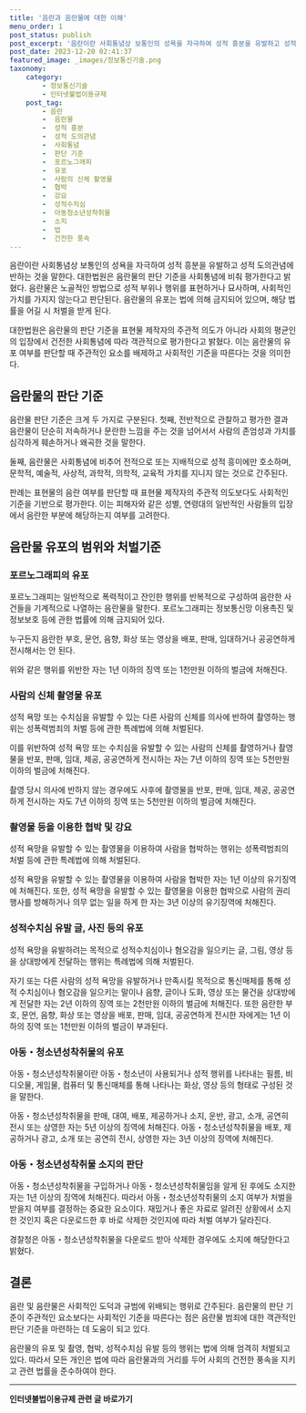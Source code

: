 ```yaml
---
title: '음란과 음란물에 대한 이해'
menu_order: 1
post_status: publish
post_excerpt: '음란이란 사회통념상 보통인의 성욕을 자극하여 성적 흥분을 유발하고 성적 도의관념에 반하는 것을 말한다. 대한법원은 음란물의 판단 기준을 사회통념에 비춰 평가한다고 밝혔다. 음란물은 노골적인 방법으로 성적 부위나 행위를 표현하거나 묘사하며, 사회적인 가치를 가지지 않는다고 판단된다. 음란물의 유포는 법에 의해 금지되어 있으며, 해당 법률을 어길 시 처벌을 받게 된다.'
post_date: 2023-12-20 02:41:37
featured_image: _images/정보통신기술.png
taxonomy:
    category:
        - 정보통신기술
        - 인터넷불법이용규제
    post_tag:
        - 음란
        -  음란물
        -  성적 흥분
        -  성적 도의관념
        -  사회통념
        -  판단 기준
        -  포르노그래피
        -  유포
        -  사람의 신체 촬영물
        -  협박
        -  강요
        -  성적수치심
        -  아동청소년성착취물
        -  소지
        -  법
        -  건전한 풍속
---
```



음란이란 사회통념상 보통인의 성욕을 자극하여 성적 흥분을 유발하고 성적 도의관념에 반하는 것을 말한다. 대한법원은 음란물의 판단 기준을 사회통념에 비춰 평가한다고 밝혔다. 음란물은 노골적인 방법으로 성적 부위나 행위를 표현하거나 묘사하며, 사회적인 가치를 가지지 않는다고 판단된다. 음란물의 유포는 법에 의해 금지되어 있으며, 해당 법률을 어길 시 처벌을 받게 된다.

대한법원은 음란물의 판단 기준을 표현물 제작자의 주관적 의도가 아니라 사회의 평균인의 입장에서 건전한 사회통념에 따라 객관적으로 평가한다고 밝혔다. 이는 음란물의 유포 여부를 판단할 때 주관적인 요소를 배제하고 사회적인 기준을 따른다는 것을 의미한다.

## 음란물의 판단 기준

음란물 판단 기준은 크게 두 가지로 구분된다. 첫째, 전반적으로 관찰하고 평가한 결과 음란물이 단순히 저속하거나 문란한 느낌을 주는 것을 넘어서서 사람의 존엄성과 가치를 심각하게 훼손하거나 왜곡한 것을 말한다.

둘째, 음란물은 사회통념에 비추어 전적으로 또는 지배적으로 성적 흥미에만 호소하며, 문학적, 예술적, 사상적, 과학적, 의학적, 교육적 가치를 지니지 않는 것으로 간주된다.

판례는 표현물의 음란 여부를 판단할 때 표현물 제작자의 주관적 의도보다도 사회적인 기준을 기반으로 평가한다. 이는 피해자와 같은 성별, 연령대의 일반적인 사람들의 입장에서 음란한 부분에 해당하는지 여부를 고려한다.

## 음란물 유포의 범위와 처벌기준

### 포르노그래피의 유포

포르노그래피는 일반적으로 폭력적이고 잔인한 행위를 반복적으로 구성하여 음란한 사건들을 기계적으로 나열하는 음란물을 말한다. 포르노그래피는 정보통신망 이용촉진 및 정보보호 등에 관한 법률에 의해 금지되어 있다.

누구든지 음란한 부호, 문언, 음향, 화상 또는 영상을 배포, 판매, 임대하거나 공공연하게 전시해서는 안 된다.

위와 같은 행위를 위반한 자는 1년 이하의 징역 또는 1천만원 이하의 벌금에 처해진다.

### 사람의 신체 촬영물 유포

성적 욕망 또는 수치심을 유발할 수 있는 다른 사람의 신체를 의사에 반하여 촬영하는 행위는 성폭력범죄의 처벌 등에 관한 특례법에 의해 처벌된다.

이를 위반하여 성적 욕망 또는 수치심을 유발할 수 있는 사람의 신체를 촬영하거나 촬영물을 반포, 판매, 임대, 제공, 공공연하게 전시하는 자는 7년 이하의 징역 또는 5천만원 이하의 벌금에 처해진다.

촬영 당시 의사에 반하지 않는 경우에도 사후에 촬영물을 반포, 판매, 임대, 제공, 공공연하게 전시하는 자도 7년 이하의 징역 또는 5천만원 이하의 벌금에 처해진다.

### 촬영물 등을 이용한 협박 및 강요

성적 욕망을 유발할 수 있는 촬영물을 이용하여 사람을 협박하는 행위는 성폭력범죄의 처벌 등에 관한 특례법에 의해 처벌된다.

성적 욕망을 유발할 수 있는 촬영물을 이용하여 사람을 협박한 자는 1년 이상의 유기징역에 처해진다. 또한, 성적 욕망을 유발할 수 있는 촬영물을 이용한 협박으로 사람의 권리행사를 방해하거나 의무 없는 일을 하게 한 자는 3년 이상의 유기징역에 처해진다.

### 성적수치심 유발 글, 사진 등의 유포

성적 욕망을 유발하려는 목적으로 성적수치심이나 혐오감을 일으키는 글, 그림, 영상 등을 상대방에게 전달하는 행위는 특례법에 의해 처벌된다.

자기 또는 다른 사람의 성적 욕망을 유발하거나 만족시킬 목적으로 통신매체를 통해 성적 수치심이나 혐오감을 일으키는 말이나 음향, 글이나 도화, 영상 또는 물건을 상대방에게 전달한 자는 2년 이하의 징역 또는 2천만원 이하의 벌금에 처해진다. 또한 음란한 부호, 문언, 음향, 화상 또는 영상을 배포, 판매, 임대, 공공연하게 전시한 자에게는 1년 이하의 징역 또는 1천만원 이하의 벌금이 부과된다.

### 아동・청소년성착취물의 유포

아동・청소년성착취물이란 아동・청소년이 사용되거나 성적 행위를 나타내는 필름, 비디오물, 게임물, 컴퓨터 및 통신매체를 통해 나타나는 화상, 영상 등의 형태로 구성된 것을 말한다.

아동・청소년성착취물을 판매, 대여, 배포, 제공하거나 소지, 운반, 광고, 소개, 공연히 전시 또는 상영한 자는 5년 이상의 징역에 처해진다. 아동・청소년성착취물을 배포, 제공하거나 광고, 소개 또는 공연히 전시, 상영한 자는 3년 이상의 징역에 처해진다.

### 아동・청소년성착취물 소지의 판단

아동・청소년성착취물을 구입하거나 아동・청소년성착취물임을 알게 된 후에도 소지한 자는 1년 이상의 징역에 처해진다. 따라서 아동・청소년성착취물의 소지 여부가 처벌을 받을지 여부를 결정하는 중요한 요소이다. 재밌거나 좋은 자료로 알려진 상황에서 소지한 것인지 혹은 다운로드한 후 바로 삭제한 것인지에 따라 처벌 여부가 달라진다.

경찰청은 아동・청소년성착취물을 다운로드 받아 삭제한 경우에도 소지에 해당한다고 밝혔다.

## 결론

음란 및 음란물은 사회적인 도덕과 규범에 위배되는 행위로 간주된다. 음란물의 판단 기준이 주관적인 요소보다는 사회적인 기준을 따른다는 점은 음란물 범죄에 대한 객관적인 판단 기준을 마련하는 데 도움이 되고 있다.

음란물의 유포 및 촬영, 협박, 성적수치심 유발 등의 행위는 법에 의해 엄격히 처벌되고 있다. 따라서 모든 개인은 법에 따라 음란물과의 거리를 두어 사회의 건전한 풍속을 지키고 관련 법률을 준수하여야 한다.
<!-- wp:separator -->
<hr class="wp-block-separator has-alpha-channel-opacity"/>
<!-- /wp:separator -->

<!-- wp:group {"backgroundColor":"base","layout":{"type":"constrained"}} -->
<div class="wp-block-group has-base-background-color has-background"><!-- wp:paragraph {"align":"center","fontSize":"medium"} -->
<p class="has-text-align-center has-large-font-size"><strong>인터넷불법이용규제 관련 글 바로가기</strong></p>
<!-- /wp:paragraph -->


<!-- wp:latest-posts
{"categories":[{"id":36084,"count":19,"description":"","link":"https://uknowlaw.com/category/%ec%9d%b8%ed%84%b0%eb%84%b7%eb%b6%88%eb%b2%95%ec%9d%b4%ec%9a%a9%ea%b7%9c%ec%a0%9c/","name":"인터넷불법이용규제","slug":"인터넷불법이용규제","taxonomy":"category","parent":0,"meta":[],"_links":{"self":[{"href":"https://uknowlaw.com/wp-json/wp/v2/categories/36084"}],"collection":[{"href":"https://uknowlaw.com/wp-json/wp/v2/categories"}],"about":[{"href":"https://uknowlaw.com/wp-json/wp/v2/taxonomies/category"}],"wp:post_type":[{"href":"https://uknowlaw.com/wp-json/wp/v2/posts?categories=36084"}],"curies":[{"name":"wp","href":"https://api.w.org/{rel}","templated":true}]}}],"postsToShow":100,"excerptLength":28,"postLayout":"grid","columns":2,"featuredImageAlign":"left","featuredImageSizeSlug":"large","fontSize":"small"} /--></div>
<!-- /wp:group -->